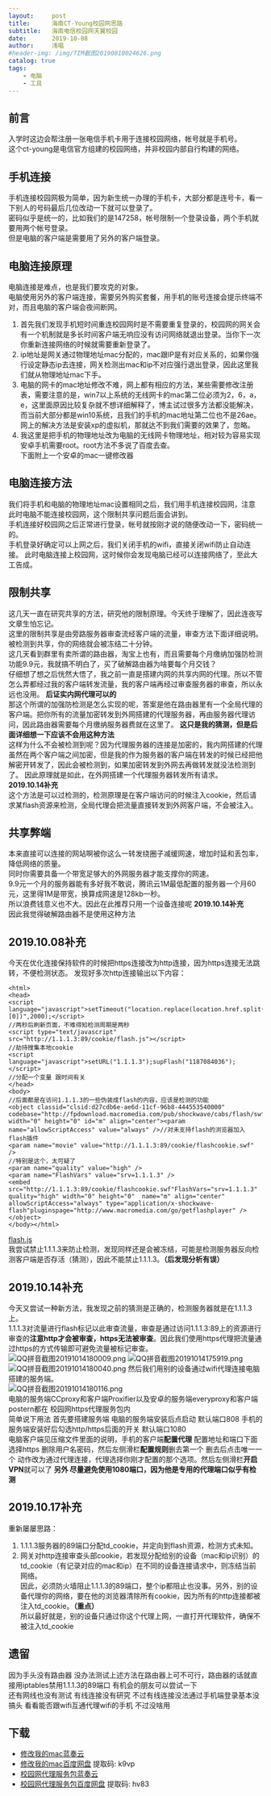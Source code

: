```yaml
---
layout:     post
title:      海南CT-Young校园网思路
subtitle:   海南电信校园网天翼校园
date:       2019-10-08
author:     浅唱
#header-img: /img/TIM截图20190810024626.png
catalog: true
tags:
    - 电脑
    - 工具
---
```


## 前言
入学时这边会帮注册一张电信手机卡用于连接校园网络，帐号就是手机号。    
这个ct-young是电信官方组建的校园网络，并非校园内部自行构建的网络。      

## 手机连接
手机连接校园网极为简单，因为新生统一办理的手机卡，大部分都是连号卡，看一下别人的号码最后几位改动一下就可以登录了。    
密码似乎是统一的，比如我们的是147258，帐号限制一个登录设备，两个手机就要用两个帐号登录。    
但是电脑的客户端是需要用了另外的客户端登录。    

## 电脑连接原理
电脑连接是难点，也是我们要攻克的对象。    
电脑使用另外的客户端连接，需要另外购买套餐，用手机的账号连接会提示终端不对，而且电脑的客户端会夜间断网。    
1.  首先我们发现手机短时间重连校园网时是不需要重复登录的，校园网的网关会有一个机制就是多长时间客户端无响应没有访问网络就退出登录。当你下一次你重新连接网络的时候就需要重新登录了。    
2.  ip地址是网关通过物理地址mac分配的，mac跟IP是有对应关系的，如果你强行设定静态ip去连接，网关检测出mac和ip不对应强行退出登录，因此这里我们就从物理地址mac下手。    
3.  电脑的网卡的mac地址修改不难，网上都有相应的方法，某些需要修改注册表，需要注意的是，win7以上系统的无线网卡的mac第二位必须为2，6，a，e，这里面原因比较复杂就不想详细解释了，博主试过很多方法都没能解决，而当前大部分都是win10系统，且我们的手机的mac地址第二位也不是26ae。网上的解决方法是安装xp的虚拟机，那就达不到我们需要的效果了，忽略。
4. 我这里是把手机的物理地址改为电脑的无线网卡物理地址，相对较为容易实现安卓手机需要root。root方法不多说了百度去查。    
下面附上一个安卓的mac一键修改器    

## 电脑连接方法     
我们将手机和电脑的物理地址mac设置相同之后，我们用手机连接校园网，注意此时电脑不能连接校园网，这个限制共享问题后面会讲到。    
手机连接好校园网之后正常进行登录，帐号就按刚才说的随便改动一下，密码统一的。    
手机登录好确定可以上网之后，我们关闭手机的wifi，直接关闭wifi防止自动连接。
此时电脑连接上校园网，这时候你会发现电脑已经可以连接网络了，至此大工告成。

## 限制共享
这几天一直在研究共享的方法，研究他的限制原理。今天终于理解了，因此连夜写文章生怕忘记。    
这里的限制共享是由旁路服务器审查流经客户端的流量，审查方法下面详细说明。被检测到共享，你的网络就会被冻结二十分钟。    
这几天看到群里有卖所谓的路由器，淘宝上也有，而且需要每个月缴纳加强防检测功能9.9元，我就搞不明白了，买了破解路由器为啥要每个月交钱？    
仔细想了想之后恍然大悟了，我之前一直是搭建内网的共享内网的代理。所以不管怎么弄都经过我的客户端转发流量，我的客户端再经过审查服务器的审查，所以永远也没用。    **后证实内网代理可以的**        
那这个所谓的加强防检测是怎么实现的呢，答案是他在路由器里有一个全局代理的客户端。把你所有的流量加密转发到外网搭建的代理服务器，再由服务器代理访问，因此路由器需要每个月缴纳服务器费就在这里了。        **这只是我的猜测，但是后面详细想一下应该不会用这种方法**    
这样为什么不会被检测到呢？因为代理服务器的连接是加密的，我内网搭建的代理虽然在两个客户端之间加密，但是我的作为服务器的客户端在转发的时候已经把他解密开转发了，因此会被检测到，如果加密转发到外网去再做转发就没法检测到了。
因此原理就是如此，在外网搭建一个代理服务器转发所有请求。      
**2019.10.14补充**          
这个方法是可以过检测的，检测原理是在客户端访问的时候注入cookie，然后请求某flash资源来检测，全局代理会把流量直接转发到外网客户端，不会被注入。        

## 共享弊端
本来直接可以连接的网站啊被你这么一转发绕圈子减缓网速，增加时延和丢包率，降低网络的质量。    
同时你需要具备一个带宽足够大的外网服务器才能支撑你的网速。    
9.9元一个月的服务器能有多好我不敢说，腾讯云1M最低配置的服务器一个月60元，这里得1M是带宽，换算成网速是128kb一秒。    
所以浪费钱意义也不大。因此在此推荐只用一个设备连接呢
**2019.10.14补充**          
因此我觉得破解路由器不是使用这种方法    

## 2019.10.08补充
今天在优化连接保持软件的时候把https连接改为http连接，因为https连接无法跳转，不便检测状态。
发现好多次http连接输出以下内容：    

	<html>
	<head>
	<script language="javascript">setTimeout("location.replace(location.href.split(\"#\")[0])",2000);</script>
	//两秒后刷新页面，不难得知检测周期是两秒
	<script type="text/javascript" src="http://1.1.1.3:89/cookie/flash.js"></script>
	//劫持搜集本地cookie
	<script language="javascript">setURL("1.1.1.3");supFlash("1187084036");</script>
	//分配一个变量 跟时间有关
	</head>
	<body>
	//后面都是在访问1.1.1.3的一些伪装成flash的内容，应该是检测的功能
	<object classid="clsid:d27cdb6e-ae6d-11cf-96b8-444553540000" codebase="http://fpdownload.macromedia.com/pub/shockwave/cabs/flash/swflash.cab#version=7,0,0,0" width="0" height="0" id="m" align="center"><param name="allowScriptAccess" value="always" />//对未支持flash的浏览器加入flash插件
	<param name="movie" value="http://1.1.1.3:89/cookie/flashcookie.swf" />
	//特别是这个，太可疑了
	<param name="quality" value="high" />
	<param name="FlashVars" value="srv=1.1.1.3" />
	<embed src="http://1.1.1.3:89/cookie/flashcookie.swf"FlashVars="srv=1.1.1.3" quality="high" width="0" height="0"  name="m" align="center" allowScriptAccess="always" type="application/x-shockwave-flash"pluginspage="http://www.macromedia.com/go/getflashplayer" />
	</object>
	</body></html>
	
[flash.js](/img/flash.js)  
我尝试禁止1.1.1.3来防止检测，发现同样还是会被冻结，可能是检测服务器反向检测客户端是否存活（猜测），因此不能禁止1.1.1.3。**（后发现分析有误）** 


## 2019.10.14补充    
今天又尝试一种新方法，我发现之前的猜测是正确的，检测服务器就是在1.1.1.3上。            
1.1.1.3对流量进行flash标记以此审查流量，审查是通过访问1.1.1.3:89上的资源进行审查的**注意http才会被审查，https无法被审查**。因此我们使用https代理把流量通过https的方式传输即可避免流量被标记审查。            
![QQ拼音截图20191014180009.png](https://fastly.jsdelivr.net/gh/qcnhy/img/QQ拼音截图20191014180009.png)
![QQ拼音截图20191014175919.png](https://fastly.jsdelivr.net/gh/qcnhy/img/QQ拼音截图20191014175919.png)
![QQ拼音截图20191014180040.png](https://fastly.jsdelivr.net/gh/qcnhy/img/QQ拼音截图20191014180040.png)
然后我们用别的设备通过wifi代理连接电脑搭建的服务端。    
![QQ拼音截图20191014180116.png](https://fastly.jsdelivr.net/gh/qcnhy/img/QQ拼音截图20191014180116.png)        
电脑的服务端CCproxy和客户端Proxifier以及安卓的服务端everyproxy和客户端postern都在 校园网https代理服务包内        
简单说下用法 首先要搭建服务端 电脑的服务端安装后点启动 默认端口808 手机的服务端安装好后勾选http/https后面的开关 默认端口1080    
电脑客户端见压缩文件里面的说明，手机的客户端**配置代理** 配置地址和端口下面选择https 删除用户名密码，然后左侧滑栏**配置规则**删去第一个 删去后点击唯一一个 动作改为通过代理连接，代理选择你刚才配置的那个选项。然后左侧滑栏**开启VPN**就可以了
**另外 尽量避免使用1080端口，因为他是专用的代理端口似乎有检测**

## 2019.10.17补充       
重新屡屡思路：
1. 1.1.1.3服务器的89端口分配td_cookie，并定向到flash资源，检测方式未知。    
2. 网关对http连接审查头部cookie，若发现分配给别的设备（mac和ip识别）的td_cookie（有记录对应的mac和ip）在不同的设备连接请求中，则冻结当前网络。    
因此，必须防火墙阻止1.1.1.3的89端口，整个ip都阻止也没事。另外，别的设备代理你的网络，要在他的浏览器清除所有cookie，因为所有的http连接都被注入td_cookie。**（重点）**        
所以最好就是，别的设备只通过你这个代理上网，一直打开代理软件，确保不被注入td_cookie    

## 遗留
因为手头没有路由器 没办法测试上述方法在路由器上可不可行，路由器的话就直接用iptables禁用1.1.1.3的89端口 有机会的朋友可以尝试一下     
还有网线也没有测试 有线连接没有研究 不过有线连接没法通过手机端登录基本没搞头 看看能否跟wifi互通代理wifi的手机 不过没啥用       

## 下载 
- [修改我的mac蓝奏云](https://wwcy.lanzouq.com/i6bbt0h)          
- [修改我的mac百度网盘](https://pan.baidu.com/s/1Kh0fUdRHZ9A8f_PJDV24wA) 提取码: k9vp      
- [校园网代理服务包蓝奏云](https://wwcy.lanzouq.com/i6th77g)             
- [校园网代理服务包百度网盘](https://pan.baidu.com/s/1TaFqdjx4nSGwpnjvB7vMSA) 提取码: hv83             
